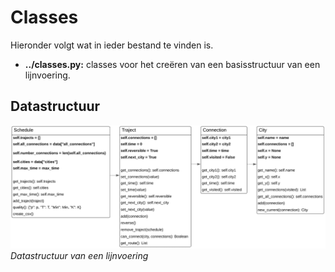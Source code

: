 # Classes

Hieronder volgt wat in ieder bestand te vinden is.

- **../classes.py:** classes voor het creëren van een basisstructuur van een lijnvoering.

## Datastructuur
![Datastructuur](images/datastructure.png) *Datastructuur van een lijnvoering*
